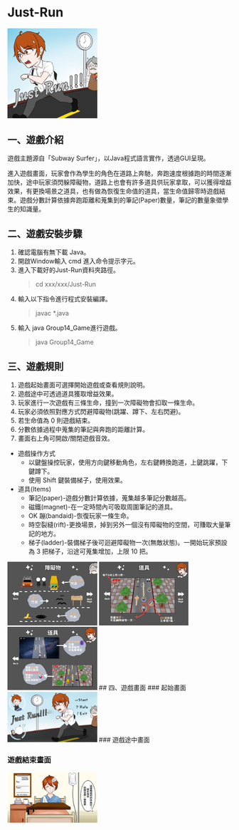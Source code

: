 # Just-Run
<img src="Image/Icon.png" width="40%"/>

## 一、遊戲介紹
遊戲主題源自「Subway Surfer」，以Java程式語言實作，透過GUI呈現。

進入遊戲畫面，玩家會作為學生的角色在道路上奔馳，奔跑速度根據跑的時間逐漸加快，途中玩家須閃躲障礙物，道路上也會有許多道具供玩家拿取，可以獲得增益效果，有更換場景之道具，也有做為恢復生命值的道具，當生命值歸零時遊戲結束。遊戲分數計算依據奔跑距離和蒐集到的筆記(Paper)數量，筆記的數量象徵學生的知識量。
## 二、遊戲安裝步驟
1. 確認電腦有無下載 Java。
2. 開啟Window輸入 cmd 進入命令提示字元。
3. 進入下載好的Just-Run資料夾路徑。
     > cd xxx/xxx/Just-Run
4. 輸入以下指令進行程式安裝編譯。
     > javac *.java
5. 輸入 java Group14_Game進行遊戲。
     > java Group14_Game
## 三、遊戲規則
1. 遊戲起始畫面可選擇開始遊戲或查看規則說明。
2. 遊戲途中可透過道具獲取增益效果。
3. 玩家進行一次遊戲有三條生命，撞到一次障礙物會扣取一條生命。
4. 玩家必須依照對應方式閃避障礙物(跳躍、蹲下、左右閃避)。
5. 若生命值為 0 則遊戲結束。
6. 分數依據過程中蒐集的筆記與奔跑的距離計算。
7. 畫面右上角可開啟/關閉遊戲音效。
*  遊戲操作方式
   *  以鍵盤操控玩家，使用方向鍵移動角色，左右鍵轉換跑道，上鍵跳躍，下鍵蹲下。
   *  使用 Shift 鍵裝備梯子，使用效果。
*  道具(Items)
   *  筆記(paper)-遊戲分數計算依據，蒐集越多筆記分數越高。
   *  磁鐵(magnet)-在一定時間內可吸取周圍筆記的道具。
   *  OK 蹦(bandaid)-恢復玩家一條生命。
   *  時空裂縫(rift)-更換場景，掉到另外一個沒有障礙物的空間，可賺取大量筆記的地方。
   *  梯子(ladder)-裝備梯子後可迴避障礙物一次(無敵狀態)。一開始玩家預設為 3 把梯子，沿途可蒐集增加，上限 10 把。
<img src="Image/Rules2.png" width="40%" >
<img src="Image/Rules3.png" width="40%" >
<img src="Image/Rules4.png" width="40%"/>
## 四、遊戲畫面
### 起始畫面
<img src="Image/first.png" width="40%" />
### 遊戲途中畫面

### 遊戲結束畫面
<img src="Image/ending.png" width="40%" />
